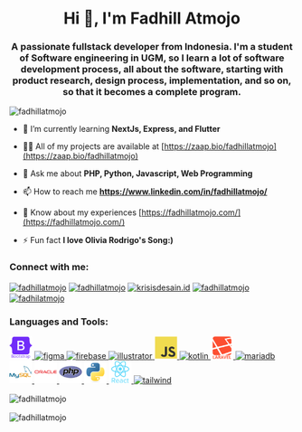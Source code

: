<h1 align="center">Hi 👋, I'm Fadhill Atmojo</h1>
<h3 align="center">A passionate fullstack developer from Indonesia. I'm a student of Software engineering in UGM, so I learn a lot of software development process, all about the software, starting with product research, design process, implementation, and so on, so that it becomes a complete program.</h3>

<p align="left"> <img src="https://komarev.com/ghpvc/?username=fadhillatmojo&label=Profile%20views&color=0e75b6&style=flat" alt="fadhillatmojo" /> </p>

- 🌱 I’m currently learning **NextJs, Express, and Flutter**

- 👨‍💻 All of my projects are available at [https://zaap.bio/fadhillatmojo](https://zaap.bio/fadhillatmojo)

- 💬 Ask me about **PHP, Python, Javascript, Web Programming**

- 📫 How to reach me **https://www.linkedin.com/in/fadhillatmojo/**

- 📄 Know about my experiences [https://fadhillatmojo.com/](https://fadhillatmojo.com/)

- ⚡ Fun fact **I love Olivia Rodrigo's Song:)**

<h3 align="left">Connect with me:</h3>
<p align="left">
<a href="https://dev.to/fadhillatmojo" target="blank"><img align="center" src="https://raw.githubusercontent.com/rahuldkjain/github-profile-readme-generator/master/src/images/icons/Social/devto.svg" alt="fadhillatmojo" height="30" width="40" /></a>
<a href="https://linkedin.com/in/fadhillatmojo" target="blank"><img align="center" src="https://raw.githubusercontent.com/rahuldkjain/github-profile-readme-generator/master/src/images/icons/Social/linked-in-alt.svg" alt="fadhillatmojo" height="30" width="40" /></a>
<a href="https://instagram.com/krisisdesain.id" target="blank"><img align="center" src="https://raw.githubusercontent.com/rahuldkjain/github-profile-readme-generator/master/src/images/icons/Social/instagram.svg" alt="krisisdesain.id" height="30" width="40" /></a>
<a href="https://dribbble.com/fadhillatmojo" target="blank"><img align="center" src="https://raw.githubusercontent.com/rahuldkjain/github-profile-readme-generator/master/src/images/icons/Social/dribbble.svg" alt="fadhillatmojo" height="30" width="40" /></a>
<a href="https://www.behance.net/fadhilatmojo" target="blank"><img align="center" src="https://raw.githubusercontent.com/rahuldkjain/github-profile-readme-generator/master/src/images/icons/Social/behance.svg" alt="fadhilatmojo" height="30" width="40" /></a>
</p>

<h3 align="left">Languages and Tools:</h3>
<p align="left"> <a href="https://getbootstrap.com" target="_blank" rel="noreferrer"> <img src="https://raw.githubusercontent.com/devicons/devicon/master/icons/bootstrap/bootstrap-plain-wordmark.svg" alt="bootstrap" width="40" height="40"/> </a> <a href="https://www.figma.com/" target="_blank" rel="noreferrer"> <img src="https://www.vectorlogo.zone/logos/figma/figma-icon.svg" alt="figma" width="40" height="40"/> </a> <a href="https://firebase.google.com/" target="_blank" rel="noreferrer"> <img src="https://www.vectorlogo.zone/logos/firebase/firebase-icon.svg" alt="firebase" width="40" height="40"/> </a> <a href="https://www.adobe.com/in/products/illustrator.html" target="_blank" rel="noreferrer"> <img src="https://www.vectorlogo.zone/logos/adobe_illustrator/adobe_illustrator-icon.svg" alt="illustrator" width="40" height="40"/> </a> <a href="https://developer.mozilla.org/en-US/docs/Web/JavaScript" target="_blank" rel="noreferrer"> <img src="https://raw.githubusercontent.com/devicons/devicon/master/icons/javascript/javascript-original.svg" alt="javascript" width="40" height="40"/> </a> <a href="https://kotlinlang.org" target="_blank" rel="noreferrer"> <img src="https://www.vectorlogo.zone/logos/kotlinlang/kotlinlang-icon.svg" alt="kotlin" width="40" height="40"/> </a> <a href="https://laravel.com/" target="_blank" rel="noreferrer"> <img src="https://raw.githubusercontent.com/devicons/devicon/master/icons/laravel/laravel-plain-wordmark.svg" alt="laravel" width="40" height="40"/> </a> <a href="https://mariadb.org/" target="_blank" rel="noreferrer"> <img src="https://www.vectorlogo.zone/logos/mariadb/mariadb-icon.svg" alt="mariadb" width="40" height="40"/> </a> <a href="https://www.mysql.com/" target="_blank" rel="noreferrer"> <img src="https://raw.githubusercontent.com/devicons/devicon/master/icons/mysql/mysql-original-wordmark.svg" alt="mysql" width="40" height="40"/> </a> <a href="https://www.oracle.com/" target="_blank" rel="noreferrer"> <img src="https://raw.githubusercontent.com/devicons/devicon/master/icons/oracle/oracle-original.svg" alt="oracle" width="40" height="40"/> </a> <a href="https://www.php.net" target="_blank" rel="noreferrer"> <img src="https://raw.githubusercontent.com/devicons/devicon/master/icons/php/php-original.svg" alt="php" width="40" height="40"/> </a> <a href="https://www.python.org" target="_blank" rel="noreferrer"> <img src="https://raw.githubusercontent.com/devicons/devicon/master/icons/python/python-original.svg" alt="python" width="40" height="40"/> </a> <a href="https://reactjs.org/" target="_blank" rel="noreferrer"> <img src="https://raw.githubusercontent.com/devicons/devicon/master/icons/react/react-original-wordmark.svg" alt="react" width="40" height="40"/> </a> <a href="https://tailwindcss.com/" target="_blank" rel="noreferrer"> <img src="https://www.vectorlogo.zone/logos/tailwindcss/tailwindcss-icon.svg" alt="tailwind" width="40" height="40"/> </a> </p>

<p><img align="center" src="https://github-readme-stats.vercel.app/api/top-langs?username=fadhillatmojo&show_icons=true&locale=en&layout=compact" alt="fadhillatmojo" /></p>

<p><img align="center" src="https://github-readme-streak-stats.herokuapp.com/?user=fadhillatmojo&" alt="fadhillatmojo" /></p>
